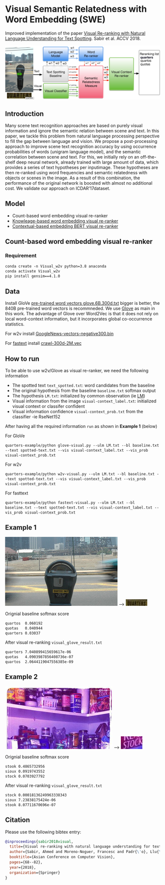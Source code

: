 #  Visual Semantic Relatedness with Word Embedding (SWE)

Improved implementation of the paper [Visual Re-ranking with Natural Language
Understanding for Text Spotting](https://arxiv.org/pdf/1810.12738.pdf). Sabir et al. ACCV 2018.

![image](figure.jpg)

## Introduction 
Many scene text recognition approaches are based on purely visual information and ignore the semantic relation between scene and text. In this paper, we tackle this problem from natural language processing perspective to fill the gap between language and vision. We propose a post-processing approach to improve scene text recognition accuracy by using occurrence probabilities of words (unigram language model), and the  semantic  correlation  between  scene  and  text.  For  this,  we  initially rely on an off-the-shelf deep neural network, already trained with large amount  of  data,  which  provides  a  series  of  text  hypotheses  per  inputimage. These hypotheses are then re-ranked using word frequencies and semantic  relatedness  with  objects  or  scenes  in  the  image.  As  a  result of this combination, the performance of the original network is boosted with almost no additional cost. We validate our approach on ICDAR’17dataset.


 ## Model 
 
 <!--ts-->
   * Count-based word embedding visual re-ranker  
   * [Knowleage-based word embedding  visual re-ranker](https://github.com/ahmedssabir/Visual-Semantic-Relatedness-with-Word-Embedding/tree/main/knowledge-base-embedding)
   * [Contextual-based embedding BERT visual re-ranker](https://github.com/ahmedssabir/Visual-Semantic-Relatedness-with-Word-Embedding/tree/main/BERT-based)
<!--te-->



 
## Count-based word embedding visual re-ranker 
 
 
### Requirement  
```
conda create -n Visual_w2v python=3.8 anaconda
conda activate Visual_w2v
pip install gensim==4.1.0
```




## Data

Install GloVe [pre-trained word vectors  glove.6B.300d.txt](https://nlp.stanford.edu/projects/glove/)
bigger is better, the 840B pre-trained word vectors is recommneded. We use [Glove](https://nlp.stanford.edu/pubs/glove.pdf) as main in this work. The advantage of Glove over Word2Vec is that it  does  not  rely  on  local  word-context  information,  but  it incorporates global co-occurrence statistics.

For w2v install [GoogleNews-vectors-negative300.bin](https://github.com/mmihaltz/word2vec-GoogleNews-vectors)

For [fastext](https://arxiv.org/pdf/1607.04606.pdf) install [crawl-300d-2M.vec](crawl-300d-2M-subword.zip)

## How to run 
To be able to use w2v/Glove as visual re-ranker, we need the following information 



- The spotted text `text_spotted.txt`: word candidates from the baseline  
- The original hypothesis from the baseline ``baseline.txt`` softmax output 
- The hypothesis `LM.txt`: initialized by common observation (ie [LM](https://github.com/sabirdvd/visual-re-ranker-with-w2v/tree/main/ULM))
- Visual information from the image `visual-context_label.txt`: initialized visual context or classifer confident 
- Visual information  confidence `visual-context_prob.txt` from the classifier -ie RseNet152


After having all the required information ``run``  as shown in **Example 1** (below) 

For GloVe
```
quarters-example/python glove-visual.py --ulm LM.txt --bl baseline.txt --text spotted-text.txt --vis visual-context_label.txt --vis_prob visual-context_prob.txt
```

For w2v 

```
quarters-example/python w2v-visual.py --ulm LM.txt --bl baseline.txt --text spotted-text.txt --vis visual-context_label.txt --vis_prob visual-context_prob.txt
``` 

For fasttext 

```
quarters-example/python fastext-visual.py --ulm LM.txt --bl baseline.txt --text spotted-text.txt --vis visual-context_label.txt --vis_prob visual-context_prob.txt
``` 

## Example 1

![full image](COCO_train2014_000000201409.jpg)
-->
<img src="COCO_train2014_000000201409-1.jpg" width="70">

Orignial baseline softmax score
``` 
quartos  0.060192
quotas   0.040944	
quarters 0.03037
``` 

After visual re-ranking  `` visual_glove_result.txt ``  
``` 
quarters 7.040899415659617e-06
quotas   4.0903987856408736e-07
quartos  2.0644119047556385e-09
``` 



## Example 2
![full image](COCO_train2014_000000320382_v1.jpg)
-->
<img src="COCO_train2014_000000320382.jpg" width="70">


Orignial baseline softmax score
``` 
stook 0.4865732956	
sioux 0.0919743552	
stock 0.0703927792
``` 
After visual re-ranking `` visual_glove_result.txt ``   
``` 
stock 0.00018136249963338343
sioux 7.23838175424e-06
stook 8.07711670696e-07
``` 

## Citation

Please use the following bibtex entry:
```bibtex
@inproceedings{sabir2018visual,
  title={Visual re-ranking with natural language understanding for text spotting},
  author={Sabir, Ahmed and Moreno-Noguer, Francesc and Padr{\'o}, Llu{\'\i}s},
  booktitle={Asian Conference on Computer Vision},
  pages={68--82},
  year={2018},
  organization={Springer}
}
```
